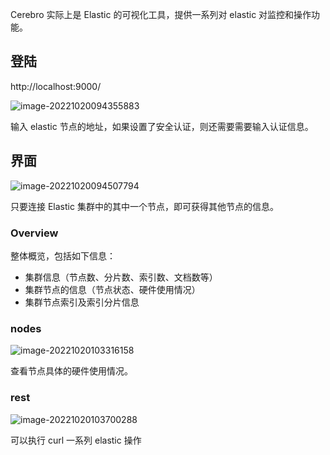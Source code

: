 Cerebro 实际上是 Elastic 的可视化工具，提供一系列对 elastic 对监控和操作功能。



## 登陆

http://localhost:9000/

![image-20221020094355883](C:\Users\63190\AppData\Roaming\Typora\typora-user-images\image-20221020094355883.png)

输入 elastic 节点的地址，如果设置了安全认证，则还需要需要输入认证信息。



## 界面

![image-20221020094507794](C:\Users\63190\AppData\Roaming\Typora\typora-user-images\image-20221020094507794.png)

只要连接 Elastic 集群中的其中一个节点，即可获得其他节点的信息。



### Overview

整体概览，包括如下信息：

* 集群信息（节点数、分片数、索引数、文档数等）
* 集群节点的信息（节点状态、硬件使用情况）
* 集群节点索引及索引分片信息



### nodes

![image-20221020103316158](C:\Users\63190\AppData\Roaming\Typora\typora-user-images\image-20221020103316158.png)

查看节点具体的硬件使用情况。



### rest

![image-20221020103700288](C:\Users\63190\AppData\Roaming\Typora\typora-user-images\image-20221020103700288.png)

可以执行 curl 一系列 elastic 操作